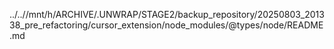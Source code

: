 ../..//mnt/h/ARCHIVE/.UNWRAP/STAGE2/backup_repository/20250803_201338_pre_refactoring/cursor_extension/node_modules/@types/node/README.md